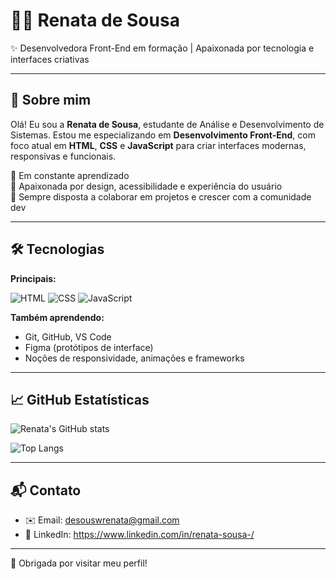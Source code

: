 # 👩‍💻 Renata de Sousa

✨ Desenvolvedora Front-End em formação | Apaixonada por tecnologia e interfaces criativas

---

## 🌱 Sobre mim

Olá! Eu sou a **Renata de Sousa**, estudante de Análise e Desenvolvimento de Sistemas. Estou me especializando em **Desenvolvimento Front-End**, com foco atual em **HTML**, **CSS** e **JavaScript** para criar interfaces modernas, responsivas e funcionais.

🚀 Em constante aprendizado  
🎨 Apaixonada por design, acessibilidade e experiência do usuário  
🤝 Sempre disposta a colaborar em projetos e crescer com a comunidade dev

---

## 🛠️ Tecnologias

**Principais:**

![HTML](https://img.shields.io/badge/HTML5-E34F26?style=for-the-badge&logo=html5&logoColor=white)
![CSS](https://img.shields.io/badge/CSS3-1572B6?style=for-the-badge&logo=css3&logoColor=white)
![JavaScript](https://img.shields.io/badge/JavaScript-F7DF1E?style=for-the-badge&logo=javascript&logoColor=black)

**Também aprendendo:**

- Git, GitHub, VS Code  
- Figma (protótipos de interface)  
- Noções de responsividade, animações e frameworks

---

## 📈 GitHub Estatísticas

![Renata's GitHub stats](https://github-readme-stats.vercel.app/api?username=renatadesousa&show_icons=true&count_private=true&hide=issues&theme=radical&custom_title=Estatísticas%20do%20GitHub)

![Top Langs](https://github-readme-stats.vercel.app/api/top-langs/?username=renatadesousa&layout=compact&theme=radical)

---

## 📬 Contato

- ✉️ Email: desouswrenata@gmail.com 
- 💼 LinkedIn: https://www.linkedin.com/in/renata-sousa-/

---

🔎 Obrigada por visitar meu perfil!

